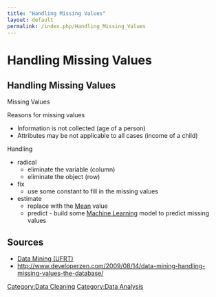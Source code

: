 ```yaml
---
title: "Handling Missing Values"
layout: default
permalink: /index.php/Handling_Missing_Values
---
```


# Handling Missing Values

## Handling Missing Values
Missing Values 

Reasons for missing values 
- Information is not collected (age of a person) 
- Attributes may be not applicable to all cases (income of a child) 


Handling
- radical
  - eliminate the variable (column)
  - eliminate the object (row)
- fix
  - use some constant to fill in the missing values
- estimate 
  - replace with the [Mean](Mean) value
  - predict - build some [Machine Learning](Machine_Learning) model to predict missing values 


## Sources
- [Data Mining (UFRT)](Data_Mining_(UFRT))
- http://www.developerzen.com/2009/08/14/data-mining-handling-missing-values-the-database/

[Category:Data Cleaning](Category_Data_Cleaning)
[Category:Data Analysis](Category_Data_Analysis)